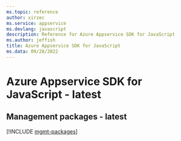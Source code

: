 ```yaml
---
ms.topic: reference
author: xirzec
ms.service: appservice
ms.devlang: javascript
description: Reference for Azure Appservice SDK for JavaScript
ms.author: jeffish
title: Azure Appservice SDK for JavaScript
ms.data: 09/28/2022
---
```

# Azure Appservice SDK for JavaScript - latest

## Management packages - latest
[!INCLUDE [mgmt-packages](appservice-mgmt-index.md)]